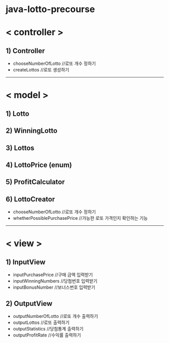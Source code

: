 # java-lotto-precourse

# < controller >
## 1) Controller
* chooseNumberOfLotto //로또 개수 정하기
* createLottos //로또 생성하기
---
# < model >
## 1) Lotto

## 2) WinningLotto

## 3) Lottos

## 4) LottoPrice (enum)

## 5) ProfitCalculator

## 6) LottoCreator
* chooseNumberOfLotto //로또 개수 정하기
* whetherPossiblePurchasePrice //가능한 로또 가격인지 확인하는 기능
---
# < view >
## 1)  InputView
* inputPurchasePrice //구매 금액 입력받기
* inputWinningNumbers //당첨번호 입력받기
* inputBonusNumber //보너스번호 입력받기

## 2) OutputView
* outputNumberOfLotto //로또 개수 출력하기
* outputLottos //로또 출력하기
* outputStatistics //당첨통계 출력하기
* outputProfitRate //수익률 출력하기
